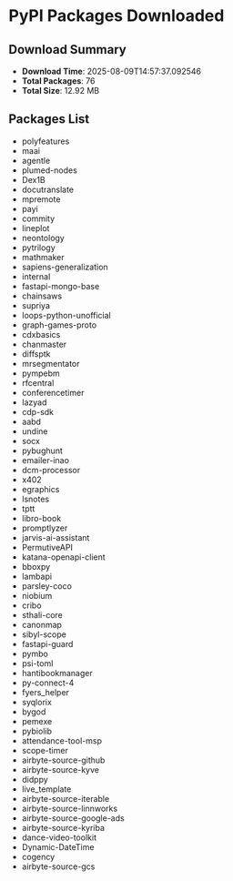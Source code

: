 # PyPI Packages Downloaded

## Download Summary
- **Download Time**: 2025-08-09T14:57:37.092546
- **Total Packages**: 76
- **Total Size**: 12.92 MB

## Packages List
- polyfeatures
- maai
- agentle
- plumed-nodes
- Dex1B
- docutranslate
- mpremote
- payi
- commity
- lineplot
- neontology
- pytrilogy
- mathmaker
- sapiens-generalization
- internal
- fastapi-mongo-base
- chainsaws
- supriya
- loops-python-unofficial
- graph-games-proto
- cdxbasics
- chanmaster
- diffsptk
- mrsegmentator
- pympebm
- rfcentral
- conferencetimer
- lazyad
- cdp-sdk
- aabd
- undine
- socx
- pybughunt
- emailer-inao
- dcm-processor
- x402
- egraphics
- lsnotes
- tptt
- libro-book
- promptlyzer
- jarvis-ai-assistant
- PermutiveAPI
- katana-openapi-client
- bboxpy
- lambapi
- parsley-coco
- niobium
- cribo
- sthali-core
- canonmap
- sibyl-scope
- fastapi-guard
- pymbo
- psi-toml
- hantibookmanager
- py-connect-4
- fyers_helper
- syqlorix
- bygod
- pemexe
- pybiolib
- attendance-tool-msp
- scope-timer
- airbyte-source-github
- airbyte-source-kyve
- didppy
- live_template
- airbyte-source-iterable
- airbyte-source-linnworks
- airbyte-source-google-ads
- airbyte-source-kyriba
- dance-video-toolkit
- Dynamic-DateTime
- cogency
- airbyte-source-gcs
